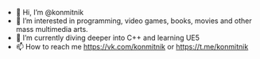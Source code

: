 - 👋 Hi, I’m @konmitnik
- 👀 I’m interested in programming, video games, books, movies and other mass multimedia arts.
- 🌱 I’m currently diving deeper into C++ and learning UE5
- 📫 How to reach me https://vk.com/konmitnik or https://t.me/konmitnik

<!---
konmitnik/konmitnik is a ✨ special ✨ repository because its `README.md` (this file) appears on your GitHub profile.
You can click the Preview link to take a look at your changes.
--->
